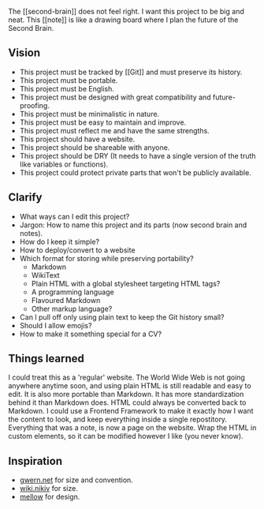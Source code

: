 The [[second-brain]] does not feel right.
I want this project to be big and neat.
This [[note]] is like a drawing board where I plan the future of the Second Brain.

## Vision
* This project must be tracked by [[Git]] and must preserve its history.
* This project must be portable.
* This project must be English.
* This project must be designed with great compatibility and future-proofing.
* This project must be minimalistic in nature.
* This project must be easy to maintain and improve.
* This project must reflect me and have the same strengths.
* This project should have a website.
* This project should be shareable with anyone.
* This project should be DRY (It needs to have a single version of the truth like variables or functions).
* This project could protect private parts that won't be publicly available.

## Clarify
* What ways can I edit this project?
* Jargon: How to name this project and its parts (now second brain and notes).
* How do I keep it simple?
* How to deploy/convert to a website
* Which format for storing while preserving portability? 
  * Markdown
  * WikiText
  * Plain HTML with a global stylesheet targeting HTML tags?
  * A programming language
  * Flavoured Markdown
  * Other markup language?
* Can I pull off only using plain text to keep the Git history small?
* Should I allow emojis?
* How to make it something special for a CV?

## Things learned
I could treat this as a 'regular' website.
The World Wide Web is not going anywhere anytime soon, and using plain HTML is still readable and easy to edit.
It is also more portable than Markdown.
It has more standardization behind it than Markdown does.
HTML could always be converted back to Markdown.
I could use a Frontend Framework to make it exactly how I want the content to look, and keep everything inside a single repostitory.
Everything that was a note, is now a page on the website.
Wrap the HTML in custom elements, so it can be modified however I like (you never know).

## Inspiration
* [gwern.net](https://gwern.net/me#fnref10) for size and convention.
* [wiki.nikiv](https://wiki.nikiv.dev/) for size.
* [mellow](https://mellow.dev/) for design.
